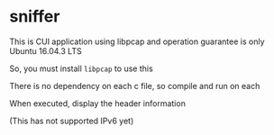 # sniffer

This is CUI application using libpcap and operation guarantee is only Ubuntu 16.04.3 LTS

So, you must install `libpcap` to use this

There is no dependency on each c file, so compile and run on each

When executed, display the header information

(This has not supported IPv6 yet)
